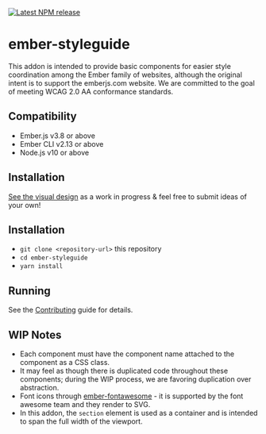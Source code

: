 [![Latest NPM release](https://img.shields.io/npm/v/ember-styleguide.svg)](https://www.npmjs.com/package/ember-styleguide.svg)

ember-styleguide
==============================================================================

This addon is intended to provide basic components for easier style coordination among the Ember family of websites, although the original intent is to support the emberjs.com website. We are committed to the goal of meeting WCAG 2.0 AA conformance standards.


Compatibility
------------------------------------------------------------------------------

* Ember.js v3.8 or above
* Ember CLI v2.13 or above
* Node.js v10 or above


Installation
------------------------------------------------------------------------------

[See the visual design](https://codepen.io/melsumner/pen/9d551738a81e319a773395a2cfa1a82e) as a work in progress & feel free to submit ideas of your own!

## Installation

* `git clone <repository-url>` this repository
* `cd ember-styleguide`
* `yarn install`

## Running

See the [Contributing](CONTRIBUTING.md) guide for details.


## WIP Notes

* Each component must have the component name attached to the component as a CSS class.
* It may feel as though there is duplicated code throughout these components; during the WIP process, we are favoring duplication over abstraction.
* Font icons through [ember-fontawesome](https://fontawesome.com/how-to-use/on-the-web/using-with/ember) - it is supported by the font awesome team and they render to SVG.
* In this addon, the `section` element is used as a container and is intended to span the full width of the viewport.
